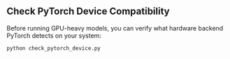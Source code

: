 ## Check PyTorch Device Compatibility

Before running GPU-heavy models, you can verify what hardware backend PyTorch detects on your system:

```bash
python check_pytorch_device.py
```
